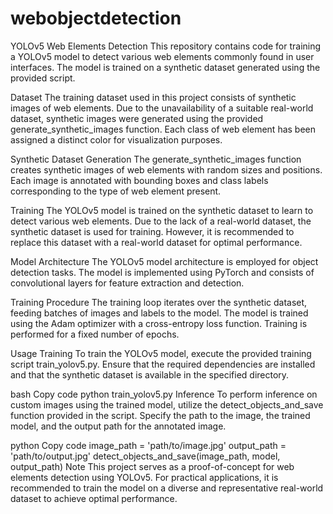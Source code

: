 # webobjectdetection
YOLOv5 Web Elements Detection
This repository contains code for training a YOLOv5 model to detect various web elements commonly found in user interfaces. The model is trained on a synthetic dataset generated using the provided script.

Dataset
The training dataset used in this project consists of synthetic images of web elements. Due to the unavailability of a suitable real-world dataset, synthetic images were generated using the provided generate_synthetic_images function. Each class of web element has been assigned a distinct color for visualization purposes.

Synthetic Dataset Generation
The generate_synthetic_images function creates synthetic images of web elements with random sizes and positions. Each image is annotated with bounding boxes and class labels corresponding to the type of web element present.

Training
The YOLOv5 model is trained on the synthetic dataset to learn to detect various web elements. Due to the lack of a real-world dataset, the synthetic dataset is used for training. However, it is recommended to replace this dataset with a real-world dataset for optimal performance.

Model Architecture
The YOLOv5 model architecture is employed for object detection tasks. The model is implemented using PyTorch and consists of convolutional layers for feature extraction and detection.

Training Procedure
The training loop iterates over the synthetic dataset, feeding batches of images and labels to the model. The model is trained using the Adam optimizer with a cross-entropy loss function. Training is performed for a fixed number of epochs.

Usage
Training
To train the YOLOv5 model, execute the provided training script train_yolov5.py. Ensure that the required dependencies are installed and that the synthetic dataset is available in the specified directory.

bash
Copy code
python train_yolov5.py
Inference
To perform inference on custom images using the trained model, utilize the detect_objects_and_save function provided in the script. Specify the path to the image, the trained model, and the output path for the annotated image.

python
Copy code
image_path = 'path/to/image.jpg'
output_path = 'path/to/output.jpg'
detect_objects_and_save(image_path, model, output_path)
Note
This project serves as a proof-of-concept for web elements detection using YOLOv5. For practical applications, it is recommended to train the model on a diverse and representative real-world dataset to achieve optimal performance.

